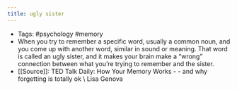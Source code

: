 ```yaml
---
title: ugly sister
---
```


- Tags: #psychology #memory
- When you try to remember a specific word, usually a common noun, and you come up with another word, similar in sound or meaning. That word is called an ugly sister, and it makes your brain make a “wrong” connection between what you’re trying to remember and the sister.
- [[Source]]: TED Talk Daily: How Your Memory Works - - and why forgetting is totally ok \ Lisa Genova